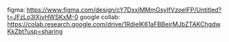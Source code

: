 figma: https://www.figma.com/design/cY7DxxIMMmGsyIfVzoeIFP/Untitled?t=JFzLo3IXjvHWSKxM-0
google collab: https://colab.research.google.com/drive/1RdielK61aFBBeirMJbZTAKChgdwKkZbt?usp=sharing
